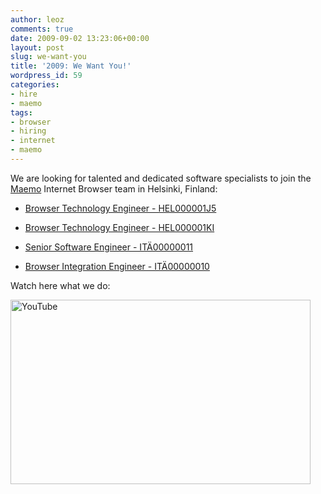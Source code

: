 ```yaml
---
author: leoz
comments: true
date: 2009-09-02 13:23:06+00:00
layout: post
slug: we-want-you
title: '2009: We Want You!'
wordpress_id: 59
categories:
- hire
- maemo
tags:
- browser
- hiring
- internet
- maemo
---
```


We are looking for talented and dedicated software specialists to join the [Maemo](http://maemo.nokia.com/) Internet Browser team in Helsinki, Finland:



	
  * [Browser Technology Engineer - HEL000001J5](http://nokia.taleo.net/careersection/10120/jobdetail.ftl?lang=en&job=465437)

	
  * [Browser Technology Engineer - HEL000001KI](http://nokia.taleo.net/careersection/10120/jobdetail.ftl?lang=en&job=465953)

	
  * [Senior Software Engineer - ITÄ00000011](http://nokia.taleo.net/careersection/10120/jobdetail.ftl?lang=en&job=520765)

	
  * [Browser Integration Engineer - ITÄ00000010](http://nokia.taleo.net/careersection/10120/jobdetail.ftl?lang=en&job=520645)


Watch here what we do:

<p>
<a class="fancybox-media" href="http://www.youtube.com/embed/RP5R-5NX1BE" title="YouTube">
	<img src="http://img.youtube.com/vi/RP5R-5NX1BE/mqdefault.jpg" title="YouTube" alt="YouTube" width="480" height="295">
</a>
</p>


